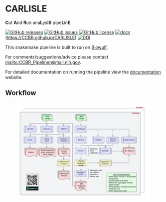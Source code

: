 # CARLISLE

**C**ut **A**nd **R**un ana**L**ys**IS** pipe**L**in**E**

[![GitHub releases](https://img.shields.io/github/release/CCBR/CARLISLE)](https://github.com/CCBR/CARLISLE/releases)
[![GitHub issues](https://img.shields.io/github/issues/CCBR/CARLISLE)](https://github.com/CCBR/CARLISLE/issues)
[![GitHub license](https://img.shields.io/github/license/CCBR/CARLISLE)](https://github.com/CCBR/CARLISLE/blob/master/LICENSE)
[![docs](https://github.com/CCBR/CARLISLE/actions/workflows/docs-mkdocs.yml/badge.svg)](https://github.com/CCBR/CARLISLE/actions/workflows/docs-mkdocs.yml)(https://CCBR.github.io/CARLISLE)
[![DOI](https://zenodo.org/badge/DOI/10.5281/zenodo.10483876.svg)](https://doi.org/10.5281/zenodo.10483876)

This snakemake pipeline is built to run on [Biowulf](https://hpc.nih.gov/).

For comments/suggestions/advice please contact <mailto:CCBR_Pipeliner@mail.nih.gov>.

For detailed documentation on running the pipeline view the [documentation](https://CCBR.github.io/CARLISLE/) website.

## Workflow

<div align="center">
  <img src="https://raw.githubusercontent.com/CCBR/CARLISLE/main/docs/img/CUTandRUN_Workflow.jpeg" width="85%" height="85%">
</div>
